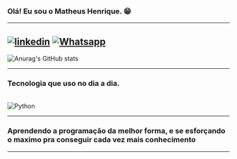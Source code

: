 ### Olá! Eu sou o Matheus Henrique. 😁
-----------------------------
 [![linkedin](https://img.shields.io/badge/LinkedIn-0077B5?style=for-the-badge&logo=linkedin&logoColor=white)](https://www.linkedin.com/in/matheus-henrique-rodrigues-059484217/)
 [![Whatsapp](https://img.shields.io/badge/WhatsApp-25D366?style=for-the-badge&logo=whatsapp&logoColor=white)](https://wa.me/qr/NLATUI6DDZ5YH1)
---------------------------------------
![Anurag's GitHub stats](https://github-readme-stats.vercel.app/api?username=Matheusrdr1&show_icons=true&theme=radical)

-------------------------------------------------
### Tecnologia que uso no dia a dia.
<div styLe="display:inline_block"><br/>
    <img align="center" alt="Python" src="https://img.shields.io/badge/Python-3776AB?style=for-the-badge&logo=python&logoColor=white" />
</div>
 
 ------------------------------------

### Aprendendo a programação da melhor forma, e se esforçando o maximo pra conseguir cada vez mais conhecimento 
---------------------------------------
